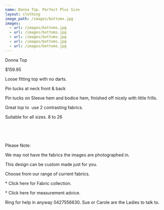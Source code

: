 ```yaml
---
name: Donna Top. Perfect Plus Size
layout: clothing
image_path: /images/bottoms.jpg
images:
  - url: /images/bottoms.jpg
  - url: /images/bottoms.jpg
  - url: /images/bottoms.jpg
  - url: /images/bottoms.jpg
  - url: /images/bottoms.jpg
---
```


Donna Top

$159.95

Loose fitting top with no darts.

Pin tucks at neck front & back

Pin tucks on Sleeve hem and bodice hem, finished off nicely with little frills.

Great top to&nbsp; use 2 contrasting fabrics.

Suitable for all sizes. 8 to 26

&nbsp;

&nbsp;

Please Note:

We may not have the fabrics the images are photographed in.

This design can be custom made just for you.

Choose from our range of current fabrics.

\* Click here for Fabric collection.

\* Click here for measurement advice.

Ring for help in anyway 0427556630. Sue or Carole are the Ladies to talk to.

&nbsp;

&nbsp;

&nbsp;
